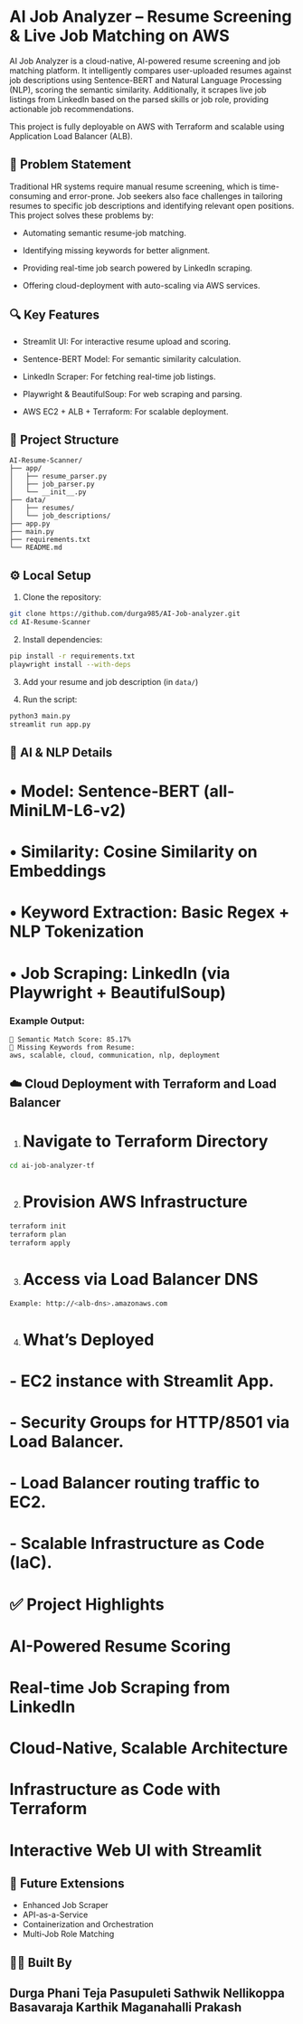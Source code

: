# AI Job Analyzer – Resume Screening & Live Job Matching on AWS

AI Job Analyzer is a cloud-native, AI-powered resume screening and job matching platform. It intelligently compares user-uploaded resumes against job descriptions using Sentence-BERT and Natural Language Processing (NLP), scoring the semantic similarity.
Additionally, it scrapes live job listings from LinkedIn based on the parsed skills or job role, providing actionable job recommendations.

This project is fully deployable on AWS with Terraform and scalable using Application Load Balancer (ALB).

## 🎯 Problem Statement

Traditional HR systems require manual resume screening, which is time-consuming and error-prone. Job seekers also face challenges in tailoring resumes to specific job descriptions and identifying relevant open positions. This project solves these problems by:

- Automating semantic resume-job matching.

- Identifying missing keywords for better alignment.

- Providing real-time job search powered by LinkedIn scraping.

- Offering cloud-deployment with auto-scaling via AWS services.

## 🔍 Key Features

- Streamlit UI: For interactive resume upload and scoring.

- Sentence-BERT Model: For semantic similarity calculation.

- LinkedIn Scraper: For fetching real-time job listings.

- Playwright & BeautifulSoup: For web scraping and parsing.

- AWS EC2 + ALB + Terraform: For scalable deployment. 

## 📁 Project Structure

```
AI-Resume-Scanner/
├── app/
│   ├── resume_parser.py
│   ├── job_parser.py
│   └── __init__.py
├── data/
│   ├── resumes/
│   └── job_descriptions/
├── app.py
├── main.py                 
├── requirements.txt
└── README.md
```

## ⚙️ Local Setup

1. Clone the repository:
```bash
git clone https://github.com/durga985/AI-Job-analyzer.git
cd AI-Resume-Scanner
```

2. Install dependencies:
```bash
pip install -r requirements.txt
playwright install --with-deps
```

3. Add your resume and job description (in `data/`)

4. Run the script:
```bash
python3 main.py
streamlit run app.py
```

## 🧠 AI & NLP Details

# •	Model: Sentence-BERT (all-MiniLM-L6-v2)
# •	Similarity: Cosine Similarity on Embeddings
# •	Keyword Extraction: Basic Regex + NLP Tokenization
# •	Job Scraping: LinkedIn (via Playwright + BeautifulSoup)


### Example Output:
```
🤖 Semantic Match Score: 85.17%
🧩 Missing Keywords from Resume:
aws, scalable, cloud, communication, nlp, deployment
```

## ☁️ Cloud Deployment with Terraform and Load Balancer

1.	# Navigate to Terraform Directory

```bash
cd ai-job-analyzer-tf
```
2.	# Provision AWS Infrastructure

```bash
terraform init
terraform plan
terraform apply
```
3. # Access via Load Balancer DNS

```bash
Example: http://<alb-dns>.amazonaws.com
```

4. # What’s Deployed

 # - EC2 instance with Streamlit App.

# - Security Groups for HTTP/8501 via Load Balancer.
 
# - Load Balancer routing traffic to EC2.

# - Scalable Infrastructure as Code (IaC).


# ✅ Project Highlights

# AI-Powered Resume Scoring

# Real-time Job Scraping from LinkedIn

# Cloud-Native, Scalable Architecture

# Infrastructure as Code with Terraform

# Interactive Web UI with Streamlit

## 🚀 Future Extensions

- Enhanced Job Scraper
- API-as-a-Service
- Containerization and Orchestration
- Multi-Job Role Matching

## 👩‍💻 Built By

Durga Phani Teja Pasupuleti
Sathwik Nellikoppa Basavaraja
Karthik Maganahalli Prakash
---
